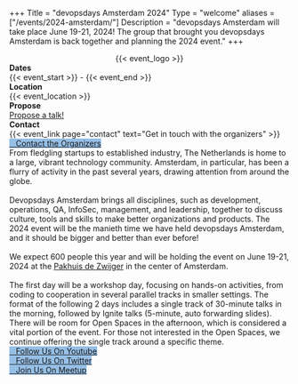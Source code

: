 +++
Title = "devopsdays Amsterdam 2024"
Type = "welcome"
aliases = ["/events/2024-amsterdam/"]
Description = "devopsdays Amsterdam will take place June 19-21, 2024! The group that brought you devopsdays Amsterdam is back together and planning the 2024 event."
+++

<div style="text-align:center;">
  {{< event_logo >}}
</div>

<div class = "row">
  <div class = "col-md-2">
    <strong>Dates</strong>
  </div>
  <div class = "col-md-8">
    {{< event_start >}} - {{< event_end >}}
  </div>
</div>

<div class = "row">
  <div class = "col-md-2">
    <strong>Location</strong>
  </div>
  <div class = "col-md-8">
    {{< event_location >}}
  </div>
</div>

<div class = "row">
  <div class = "col-md-2">
    <strong>Propose</strong>
  </div>
  <div class = "col-md-8">
    <a href="https://talks.devopsdays.org/devopsdays-amsterdam-2024/cfp">
      Propose a talk!
    </a>
  </div>
</div>

<!-- <div class = "row">
  <div class = "col-md-2">
    <strong>Sponsors</strong>
  </div>
  <div class = "col-md-8">
    {{< event_link page="sponsor" text="Sponsor the conference!" >}}
  </div>
</div> -->

<!-- <div class = "row">
  <div class = "col-md-2">
    <strong>Register / Get a ticket</strong>
  </div>
  <div class = "col-md-8">
    {{< event_link page="registration" text="Register / buy a ticket to attend the conference!" >}}
  </div>
</div> -->

<!-- <div class = "row">
  <div class = "col-md-2">
    <strong>Program</strong>
  </div>
  <div class = "col-md-8">
    View the {{< event_link page="program" text="program." >}}
  </div>
</div> -->

<!-- <div class = "row">
  <div class = "col-md-2">
    <strong>Speakers</strong>
  </div>
  <div class = "col-md-8">
    Check out the {{< event_link page="speakers" text="speakers!" >}}
  </div>
</div> -->

<div class = "row">
  <div class = "col-md-2">
    <strong>Contact</strong>
  </div>
  <div class = "col-md-8">
    {{< event_link page="contact" text="Get in touch with the organizers" >}}
  </div>
</div>

<!-- <div class = "row">
  <div class = "col-md-2">
    <strong>Livestream</strong>
  </div>
  <div class = "col-md-8">
    <a href="https://youtube.com/c/devopsAmsterdam">Join the livestream!</a>
  </div>
</div> -->

<div class="container">
  <div class="row">
    <div class="col-md-12">
      <div class="row justify-content-center">
        <!-- <div class="d-flex p-2">
          <a class="btn btn-primary btn-block"
            style="margin-top: 10px; margin-bottom: 10px; background-color: #96bfe6; border-color: #96bfe6;"
            href="/events/2023-amsterdam/sponsor">
            <i class="fa fa-money fa-lg"></i>&nbsp;&nbsp;&nbsp;Sponsor the Conference
          </a>
        </div> -->
        <!-- <div class="d-flex p-2">
          <a class="btn btn-primary btn-block"
            style="margin-top: 10px; margin-bottom: 10px; background-color: #e59049; border-color: #e59049;"
            href="/events/2023-amsterdam/registration">
            <i class="fa fa-ticket fa-lg"></i>&nbsp;&nbsp;&nbsp;Buy a ticket
          </a>
        </div> -->
        <div class="d-flex p-2">
          <a class="btn btn-primary btn-block"
            style="margin-top: 10px; margin-bottom: 10px; background-color: #96bfe6; border-color: #96bfe6;"
            href="/events/2023-amsterdam/contact">
            <i class="fa fa-envelope-o fa-lg"></i>&nbsp;&nbsp;&nbsp;Contact the Organizers
          </a>
        </div>
      </div>
    </div>
  </div>

  <div class="row">
    <div class="col-12">
        From fledgling startups to established industry, The Netherlands is home to a large, vibrant technology community. Amsterdam, in particular, has been a flurry of activity in the past several years, drawing attention from around the globe.
      <br><br>
        Devopsdays Amsterdam brings all disciplines, such as development, operations, QA, InfoSec, management, and leadership, together to discuss culture, tools and skills to make better organizations and products. The 2024 event will be the manieth time we have held devopsdays Amsterdam, and it should be bigger and better than ever before!
      <br><br>
        We expect 600 people this year and will be holding the event on June 19-21, 2024 at the <a href="/events/2024-amsterdam/location">Pakhuis de Zwijger</a> in the center of Amsterdam.
      <br><br>
        The first day will be a workshop day, focusing on hands-on activities, from coding to cooperation in several parallel tracks in smaller settings. The format of the following 2 days includes a single track of 30-minute talks in the morning, followed by Ignite talks (5-minute, auto forwarding slides). There will be room for Open Spaces in the afternoon, which is considered a vital portion of the event. For those not interested in the Open Spaces, we continue offering the single track around a specific theme.
    </div>
  </div>
  <div class="row">
    <!-- begin a content element -->
    <div class="col-md-12">
      <div class="row justify-content-center">
        <div class="d-flex p-2">
          <a class="btn btn-primary btn-block"
            style="margin-top: 10px; margin-bottom: 10px; background-color: #96bfe6; border-color: #96bfe6;"
            href="https://www.youtube.com/@devopsAmsterdam">
            <i class="fa fa-youtube fa-lg"></i>&nbsp;&nbsp;&nbsp;Follow Us On Youtube
          </a>
        </div>
        <div class="d-flex p-2">
          <a class="btn btn-primary btn-block"
            style="margin-top: 10px; margin-bottom: 10px; background-color: #96bfe6; border-color: #96bfe6;"
            href="https://twitter.com/devopsams/">
            <i class="fa fa-twitter fa-lg"></i>&nbsp;&nbsp;&nbsp;Follow Us On Twitter
          </a>
        </div>
        <div class="d-flex p-2">
          <a class="btn btn-primary btn-block"
            style="margin-top: 10px; margin-bottom: 10px; background-color: #96bfe6; border-color: #96bfe6;"
            href="https://www.meetup.com/DevOpsAmsterdam/">
            <i class="fa fa-meetup fa-lg"></i>&nbsp;&nbsp;&nbsp;Join Us On Meetup
          </a>
        </div>
      </div>
    </div>
  </div>
</div>

<!-- <div class="row">
  <div class="col-md-12">
    <div class="row">
      <div class="alert alert-secondary" role="alert">
        <h3>COVID Policy</h3>
        <p>All attendees, sponsors, and everyone on site are encouraged to have up to date COVID Vaccines. We will be adhering to any local mandates set by the City of Amsterdam and/or <a href="https://www.government.nl/topics/coronavirus-covid-19/tackling-new-coronavirus-in-the-netherlands/coronavirus-measures-and-advice-in-brief">Dutch Government</a> which may be effect during the event. We ask that anyone sick with COVID or with recent exposure to COVID-positive individuals not attend in person. This can be coordinated through our organizers and will include a full refund.</p>
        <p>Please direct questions to {{< email_organizers >}}</p>
      </div>
    </div>
  </div>
</div> -->

<!-- Uncomment if you added your city twitter name -->
<!--
{{< event_twitter >}}
-->
